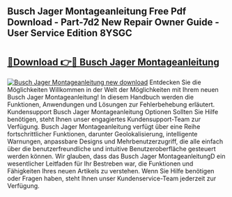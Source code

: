 ## Busch Jager Montageanleitung Free Pdf Download - Part-7d2 New Repair Owner Guide - User Service Edition 8YSGC

# <h2><a href="http://df7who8.blite.top/?on=Busch+Jager+Montageanleitung">🔗Download 👉🔴 Busch Jager Montageanleitung</a></h2>

[![Busch Jager Montageanleitung new download](https://i.imgur.com/lujVjoI.png)](http://df7who8.blite.top/?on=Busch+Jager+Montageanleitung)
Entdecken Sie die Möglichkeiten Willkommen in der Welt der Möglichkeiten mit Ihrem neuen Busch Jager Montageanleitung! In diesem Handbuch werden die Funktionen, Anwendungen und Lösungen zur Fehlerbehebung erläutert. Kundensupport Busch Jager Montageanleitung Optionen Sollten Sie Hilfe benötigen, steht Ihnen unser engagiertes Kundensupport-Team zur Verfügung. Busch Jager Montageanleitung verfügt über eine Reihe fortschrittlicher Funktionen, darunter Geolokalisierung, intelligente Warnungen, anpassbare Designs und Mehrbenutzerzugriff, die alle einfach über die benutzerfreundliche und intuitive Benutzeroberfläche gesteuert werden können. Wir glauben, dass das Busch Jager MontageanleitungD ein wesentlicher Leitfaden für Ihr Bestreben war, die Funktionen und Fähigkeiten Ihres neuen Artikels zu verstehen. Wenn Sie Hilfe benötigen oder Fragen haben, steht Ihnen unser Kundenservice-Team jederzeit zur Verfügung.
